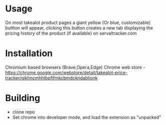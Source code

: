 # Usage
On most takealot product pages a giant yellow (Or blue, customizable) buttton will appear, clicking this button creates a new tab displaying the pricing history of the product (if available) on servaltracker.com

# Installation
Chromium based browsers (Brave,Opera,Edge)
Chrome web store - https://chrome.google.com/webstore/detail/takealot-price-tracker/gjkhncmhhlbpfifmkcbmdckndablionk

# Building
- clone repo
- Set chrome into developer mode, and load the extension as "unpacked"

